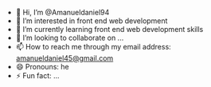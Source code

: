 - 👋 Hi, I’m @Amanueldaniel94
- 👀 I’m interested in front end web development
- 🌱 I’m currently learning front end web development skills
- 💞️ I’m looking to collaborate on ...
- 📫 How to reach me through my email address: amanueldaniel45@gmail.com
- 😄 Pronouns: he
- ⚡ Fun fact: ...

<!---
Amanueldaniel94/Amanueldaniel94 is a ✨ special ✨ repository because its `README.md` (this file) appears on your GitHub profile.
You can click the Preview link to take a look at your changes.
--->
